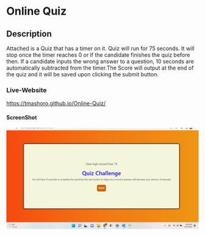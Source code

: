 # Online Quiz

## Description

Attached is a Quiz that has a timer on it. Quiz will run for 75 seconds. It will stop once the timer reaches 0 or if the candidate finishes the quiz before then. If a candidate inputs the wrong answer to a question, 10 seconds are automatically subtracted from the timer.The Score will output at the end of the quiz and it will be saved upon clicking the submit button.

### Live-Website

<https://tmashoro.github.io/Online-Quiz/>

#### ScreenShot

![Getting Started](./Assets/Screenshot.png)

